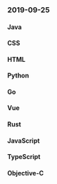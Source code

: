 ### 2019-09-25

#### Java

#### CSS

#### HTML

#### Python

#### Go

#### Vue

#### Rust

#### JavaScript

#### TypeScript

#### Objective-C
